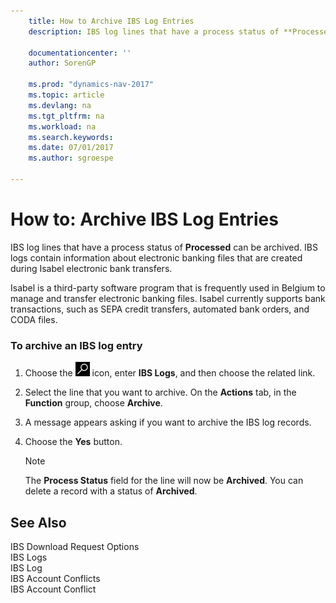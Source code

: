 ```yaml
---
    title: How to Archive IBS Log Entries 
    description: IBS log lines that have a process status of **Processed** can be archived. IBS logs contain information about electronic banking files that are created during Isabel electronic bank transfers.
    
    documentationcenter: ''
    author: SorenGP

    ms.prod: "dynamics-nav-2017"
    ms.topic: article
    ms.devlang: na
    ms.tgt_pltfrm: na
    ms.workload: na
    ms.search.keywords:
    ms.date: 07/01/2017
    ms.author: sgroespe

---
```

# How to: Archive IBS Log Entries
IBS log lines that have a process status of **Processed** can be archived. IBS logs contain information about electronic banking files that are created during Isabel electronic bank transfers.  
  
 Isabel is a third-party software program that is frequently used in Belgium to manage and transfer electronic banking files. Isabel currently supports bank transactions, such as SEPA credit transfers, automated bank orders, and CODA files.  
  
### To archive an IBS log entry  
  
1.  Choose the ![Search for Page or Report](../../media/ui-search/search_small.png "Search for Page or Report icon") icon, enter **IBS Logs**, and then choose the related link.  
  
2.  Select the line that you want to archive. On the **Actions** tab, in the **Function** group, choose **Archive**.  
  
3.  A message appears asking if you want to archive the IBS log records.  
  
4.  Choose the **Yes** button.  
  
    > [!NOTE]  
    >  The **Process Status** field for the line will now be **Archived**. You can delete a record with a status of **Archived**.  
  
## See Also  
 IBS Download Request Options   
 IBS Logs   
 IBS Log   
 IBS Account Conflicts   
 IBS Account Conflict